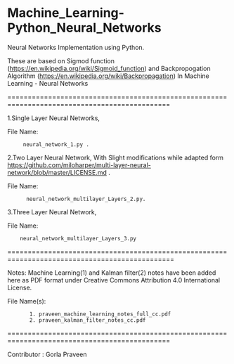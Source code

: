 # Machine_Learning-Python_Neural_Networks
Neural Networks Implementation using Python.

These are based on Sigmod function (https://en.wikipedia.org/wiki/Sigmoid_function) and Backpropogation Algorithm (https://en.wikipedia.org/wiki/Backpropagation) In Machine Learning - Neural Networks


==============================================================================================


1.Single Layer Neural Networks,
      

File Name:


         neural_network_1.py .

2.Two Layer Neural Network, With Slight modifications while adapted form  https://github.com/miloharper/multi-layer-neural-network/blob/master/LICENSE.md . 


File Name:


          neural_network_multilayer_Layers_2.py.



3.Three Layer Neural Network, 


File Name:


        neural_network_multilayer_Layers_3.py

===============================================================================================


Notes: Machine Learning(1) and Kalman filter(2) notes have been added here as PDF format under
         Creative Commons Attribution 4.0 International License.

File Name(s):


           1. praveen_machine_learning_notes_full_cc.pdf
           2. praveen_kalman_filter_notes_cc.pdf


==============================================================================================

Contributor : Gorla Praveen

